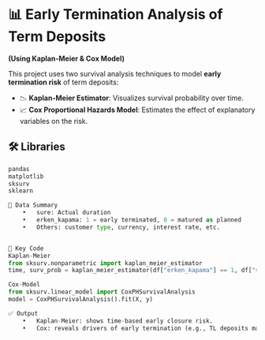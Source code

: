 # 📊 Early Termination Analysis of Term Deposits  
**(Using Kaplan-Meier & Cox Model)**

This project uses two survival analysis techniques to model **early termination risk** of term deposits:

- 📉 **Kaplan-Meier Estimator**: Visualizes survival probability over time.  
- 📈 **Cox Proportional Hazards Model**: Estimates the effect of explanatory variables on the risk.

## 🛠 Libraries
```python
pandas  
matplotlib  
sksurv  
sklearn

📂 Data Summary
	•	sure: Actual duration
	•	erken_kapama: 1 = early terminated, 0 = matured as planned
	•	Others: customer type, currency, interest rate, etc.


📌 Key Code
Kaplan-Meier
from sksurv.nonparametric import kaplan_meier_estimator
time, surv_prob = kaplan_meier_estimator(df["erken_kapama"] == 1, df["sure"])

Cox-Model
from sksurv.linear_model import CoxPHSurvivalAnalysis
model = CoxPHSurvivalAnalysis().fit(X, y)

✅ Output
	•	Kaplan-Meier: shows time-based early closure risk.
	•	Cox: reveals drivers of early termination (e.g., TL deposits may be more likely to terminate early).
